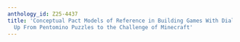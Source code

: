 ```yaml
---
anthology_id: Z25-4437
title: 'Conceptual Pact Models of Reference in Building Games With Dialogue: Scaling
  Up From Pentomino Puzzles to the Challenge of Minecraft'
---
```

